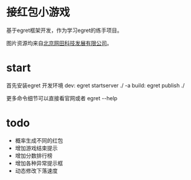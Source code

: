 # 接红包小游戏
基于egret框架开发，作为学习egret的练手项目。

图片资源均来自[北京网田科技发展有限公司](http://wangtiansoft.com)。

# start
首先安装egret 开发环境
dev:    egret startserver ./ -a
build:  egret publish ./

更多命令细节可以直接看官网或者 egret --help

# todo
- 概率生成不同的红包
- 增加游戏结束提示
- 增加分数排行榜
- 增加各种异常提示框
- 动态修改下落速度